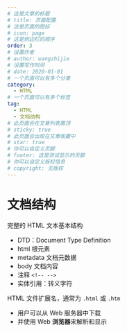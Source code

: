 ```yaml
---
# 这是文章的标题
# title: 页面配置
# 这是页面的图标
# icon: page
# 这是侧边栏的顺序
order: 3
# 设置作者
# author: wangzhijie
# 设置写作时间
# date: 2020-01-01
# 一个页面可以有多个分类
category:
  - HTML
# 一个页面可以有多个标签
tag:
  - HTML
  - 文档结构
# 此页面会在文章列表置顶
# sticky: true
# 此页面会出现在文章收藏中
# star: true
# 你可以自定义页脚
# footer: 这是测试显示的页脚
# 你可以自定义版权信息
# copyright: 无版权
---
```


# 文档结构

完整的 HTML 文本基本结构

- DTD：Document Type Definition
- html 根元素
- metadata 文档元数据
- body 文档内容
- 注释 `<!-- -->`
- 实体引用：转义字符

HTML 文件扩展名，通常为 `.html` 或 `.htm`

- 用户可以从 Web 服务器中下载
- 并使用 Web **浏览器**来解析和显示
